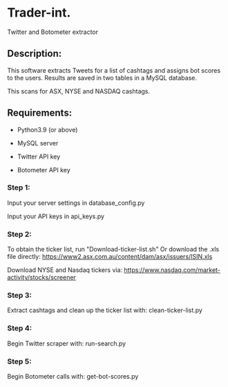 # Trader-int. 
Twitter and Botometer extractor

## Description:
This software extracts Tweets for a list of cashtags and assigns bot scores to the users. Results are saved in two tables in a MySQL database. 

This scans for ASX, NYSE and NASDAQ cashtags.

## Requirements:
- Python3.9 (or above)

- MySQL server

- Twitter API key

- Botometer API key


### Step 1: 
Input your server settings in database_config.py

Input your API keys in api_keys.py

### Step 2:
To obtain the ticker list, run "Download-ticker-list.sh"
Or download the .xls file directly: https://www2.asx.com.au/content/dam/asx/issuers/ISIN.xls

Download NYSE and Nasdaq tickers via:
https://www.nasdaq.com/market-activity/stocks/screener

### Step 3:
Extract cashtags and clean up the ticker list with:
clean-ticker-list.py

### Step 4:
Begin Twitter scraper with:
run-search.py

### Step 5:
Begin Botometer calls with:
get-bot-scores.py
